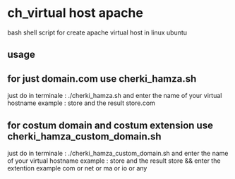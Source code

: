 # ch_virtual host apache
bash shell script for create apache virtual host  in linux ubuntu 

## usage 
## for just domain.com use  cherki_hamza.sh
just do in terminale :  ./cherki_hamza.sh and enter the name of your virtual hostname example : store and the result store.com  

## for costum domain and costum extension  use cherki_hamza_custom_domain.sh
just do in terminale :  ./cherki_hamza_custom_domain.sh and enter the name of your virtual hostname example : store and the result store && enter the extention example com or net or ma or io or any 
